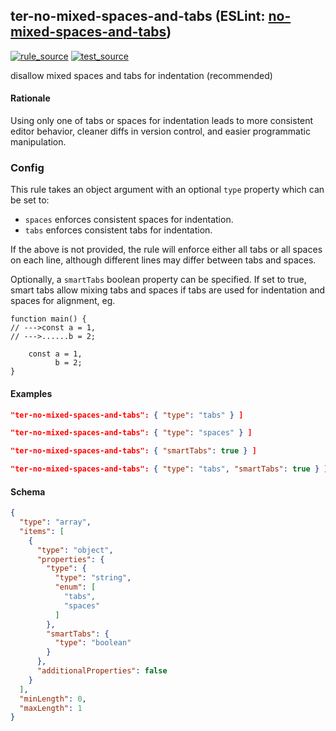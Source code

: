 <!-- Start:AutoDoc:: Modify `src/readme/rules.ts` and run `gulp readme` to update block -->
## ter-no-mixed-spaces-and-tabs (ESLint: [no-mixed-spaces-and-tabs](http://eslint.org/docs/rules/no-mixed-spaces-and-tabs))
[![rule_source](https://img.shields.io/badge/%F0%9F%93%8F%20rule-source-green.svg)](https://github.com/buzinas/tslint-eslint-rules/blob/master/src/rules/terNoMixedSpacesAndTabsRule.ts)
[![test_source](https://img.shields.io/badge/%F0%9F%93%98%20test-source-blue.svg)](https://github.com/buzinas/tslint-eslint-rules/blob/master/src/test/rules/terNoMixedSpacesAndTabsRuleTests.ts)

disallow mixed spaces and tabs for indentation (recommended)

#### Rationale

Using only one of tabs or spaces for indentation leads to more consistent editor behavior,
cleaner diffs in version control, and easier programmatic manipulation.
### Config

This rule takes an object argument with an optional `type` property which can be set to:

* `spaces` enforces consistent spaces for indentation.
* `tabs` enforces consistent tabs for indentation.

If the above is not provided, the rule will enforce either all tabs or all spaces on each
line, although different lines may differ between tabs and spaces.

Optionally, a `smartTabs` boolean property can be specified.  If set to true, smart tabs
allow mixing tabs and spaces if tabs are used for indentation and spaces for alignment, eg.

    function main() {
    // --->const a = 1,
    // --->......b = 2;

        const a = 1,
              b = 2;
    }

#### Examples

```json
"ter-no-mixed-spaces-and-tabs": { "type": "tabs" } ]
```

```json
"ter-no-mixed-spaces-and-tabs": { "type": "spaces" } ]
```

```json
"ter-no-mixed-spaces-and-tabs": { "smartTabs": true } ]
```

```json
"ter-no-mixed-spaces-and-tabs": { "type": "tabs", "smartTabs": true } ]
```
#### Schema

```json
{
  "type": "array",
  "items": [
    {
      "type": "object",
      "properties": {
        "type": {
          "type": "string",
          "enum": [
            "tabs",
            "spaces"
          ]
        },
        "smartTabs": {
          "type": "boolean"
        }
      },
      "additionalProperties": false
    }
  ],
  "minLength": 0,
  "maxLength": 1
}
```
<!-- End:AutoDoc -->
